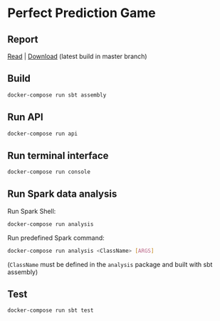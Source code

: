 # Perfect Prediction Game

## Report
[Read](https://gitlab.inf.ethz.ch/gfourny/perfect-prediction-game/-/jobs/artifacts/master/file/report/report.pdf?job=build_report) | [Download](https://gitlab.inf.ethz.ch/gfourny/perfect-prediction-game/-/jobs/artifacts/master/raw/report/report.pdf?job=build_report) (latest build in master branch)

## Build
```sh
docker-compose run sbt assembly
```

## Run API
```sh
docker-compose run api
```

## Run terminal interface
```sh
docker-compose run console
```

## Run Spark data analysis
Run Spark Shell:
```sh
docker-compose run analysis
```
Run predefined Spark command:
```sh
docker-compose run analysis <ClassName> [ARGS]
```
(`ClassName` must be defined in the `analysis` package and built with sbt assembly)


## Test
```sh
docker-compose run sbt test
```
